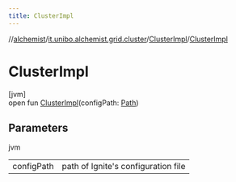 ```yaml
---
title: ClusterImpl
---
```

//[alchemist](../../../index.html)/[it.unibo.alchemist.grid.cluster](../index.html)/[ClusterImpl](index.html)/[ClusterImpl](-cluster-impl.html)



# ClusterImpl



[jvm]\
open fun [ClusterImpl](-cluster-impl.html)(configPath: [Path](https://docs.oracle.com/javase/8/docs/api/java/nio/file/Path.html))



## Parameters


jvm

| | |
|---|---|
| configPath | path of Ignite's configuration file |




